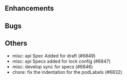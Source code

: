 ## Enhancements
## Bugs
## Others
- misc: api Spec Added for draft (#6849)
- misc: api Specs added for lock config (#6847)
- misc: develop sync for specs (#6846)
- chore: fix the indentation for the podLabels (#6832)
